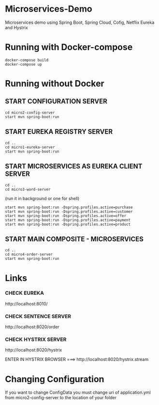 # Microservices-Demo
Microservices demo using Spring Boot, Spring Cloud, Cofig, Netflix Eureka and Hystrix

# Running with Docker-compose
```
docker-compose build
docker-compose up
```

# Running without Docker
## START CONFIGURATION SERVER
```
cd micro2-config-server
start mvn spring-boot:run
```
## START EUREKA REGISTRY SERVER
```
cd ..
cd micro1-eureka-server
start mvn spring-boot:run
```
## START MICROSERVICES AS EUREKA CLIENT SERVER ######
```
cd ..
cd micro3-word-server
```
(run it in background or one for shell)

```
start mvn spring-boot:run -Dspring.profiles.active=purchase
start mvn spring-boot:run -Dspring.profiles.active=customer
start mvn spring-boot:run -Dspring.profiles.active=offer
start mvn spring-boot:run -Dspring.profiles.active=payment
start mvn spring-boot:run -Dspring.profiles.active=product
```

## START MAIN COMPOSITE - MICROSERVICES

```
cd ..
cd micro4-order-server
start mvn spring-boot:run
```

# Links
### CHECK EUREKA

http://localhost:8010/

### CHECK SENTENCE SERVER

http://localhost:8020/order

### CHECK HYSTRIX SERVER

http://localhost:8020/hystrix

ENTER IN HYSTRIX BROWSER ===> http://localhost:8020/hystrix.stream

# Changing Configuration

If you want to change ConfigData you must change uri of application.yml from micro2-config-server to the location of your folder



